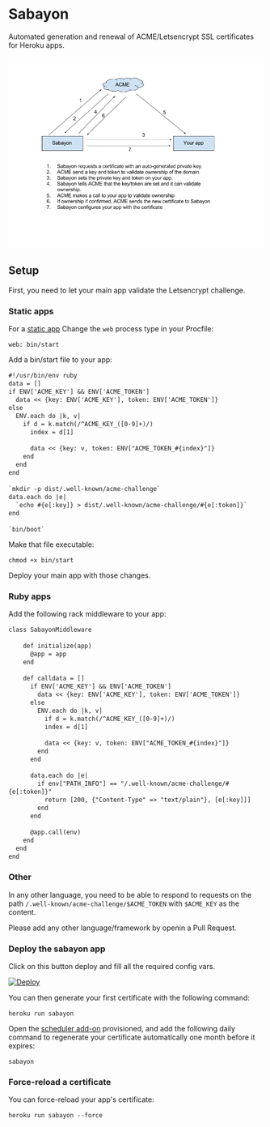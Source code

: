 # Sabayon

Automated generation and renewal of ACME/Letsencrypt SSL certificates for Heroku apps.

![architecture](architecture.png)

## Setup

First, you need to let your main app validate the Letsencrypt challenge.

### Static apps

For a [static app](https://github.com/heroku/heroku-buildpack-static)
Change the `web` process type in your Procfile:

    web: bin/start

Add a bin/start file to your app:

    #!/usr/bin/env ruby
    data = []
    if ENV['ACME_KEY'] && ENV['ACME_TOKEN']
      data << {key: ENV['ACME_KEY'], token: ENV['ACME_TOKEN']}
    else
      ENV.each do |k, v|
        if d = k.match(/^ACME_KEY_([0-9]+)/)
          index = d[1]

          data << {key: v, token: ENV["ACME_TOKEN_#{index}"]}
        end
      end
    end

    `mkdir -p dist/.well-known/acme-challenge`
    data.each do |e|
      `echo #{e[:key]} > dist/.well-known/acme-challenge/#{e[:token]}`
    end

    `bin/boot`


Make that file executable:

    chmod +x bin/start

Deploy your main app with those changes.

### Ruby apps

Add the following rack middleware to your app:

    class SabayonMiddleware

        def initialize(app)
          @app = app
        end

        def calldata = []
          if ENV['ACME_KEY'] && ENV['ACME_TOKEN']
            data << {key: ENV['ACME_KEY'], token: ENV['ACME_TOKEN']}
          else
            ENV.each do |k, v|
              if d = k.match(/^ACME_KEY_([0-9]+)/)
              index = d[1]

              data << {key: v, token: ENV["ACME_TOKEN_#{index}"]}
            end
          end

          data.each do |e|
            if env["PATH_INFO"] == "/.well-known/acme-challenge/#{e[:token]}"
              return [200, {"Content-Type" => "text/plain"}, [e[:key]]]
            end
          end

          @app.call(env)
        end
      end
    end

### Other

In any other language, you need to be able to respond to requests on the path `/.well-known/acme-challenge/$ACME_TOKEN`
with `$ACME_KEY` as the content.

Please add any other language/framework by openin a Pull Request.

### Deploy the sabayon app

Click on this button deploy and fill all the required config vars.

[![Deploy](https://www.herokucdn.com/deploy/button.svg)](https://heroku.com/deploy)

You can then generate your first certificate with the following command:

    heroku run sabayon

Open the [scheduler add-on](https://elements.heroku.com/addons/scheduler) provisioned,
and add the following daily command to regenerate your certificate automatically one month before it expires:

    sabayon

### Force-reload a certificate

You can force-reload your app's certificate:

    heroku run sabayon --force
